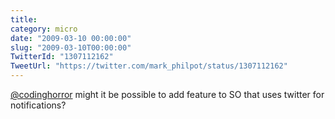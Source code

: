 ```yaml
---
title: 
category: micro
date: "2009-03-10 00:00:00"
slug: "2009-03-10T00:00:00"
TwitterId: "1307112162"
TweetUrl: "https://twitter.com/mark_philpot/status/1307112162"
---
```


[@codinghorror](https://twitter.com/codinghorror) might it be possible to add
feature to SO that uses twitter for notifications?
